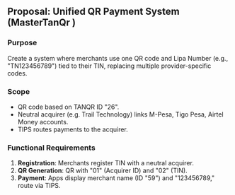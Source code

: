 ## Proposal: Unified QR Payment System (MasterTanQr )

### Purpose
Create a system where merchants use one QR code and Lipa Number (e.g., "TN123456789") tied to their TIN, replacing multiple provider-specific codes.

### Scope
- QR code based on TANQR ID "26".
- Neutral acquirer (e.g. Trail Technology) links M-Pesa, Tigo Pesa, Airtel Money accounts.
- TIPS routes payments to the acquirer.

### Functional Requirements
1. **Registration**: Merchants register TIN with a neutral acquirer.
2. **QR Generation**: QR with "01" (Acquirer ID) and "02" (TIN).
3. **Payment**: Apps display merchant name (ID "59") and "123456789," route via TIPS.

### 